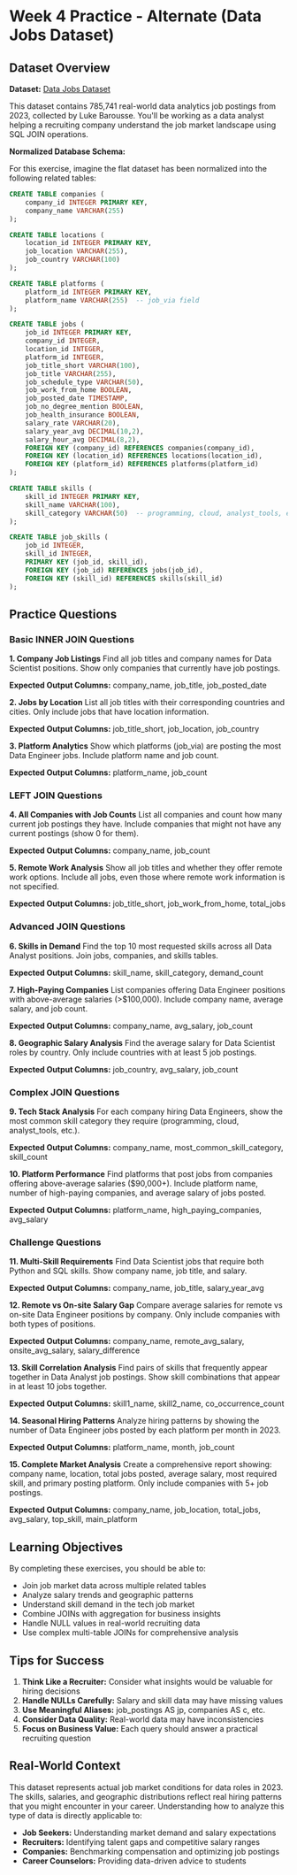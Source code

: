 # Week 4 Practice - Alternate (Data Jobs Dataset)

## Dataset Overview

**Dataset:** [Data Jobs Dataset](https://huggingface.co/datasets/lukebarousse/data_jobs)

This dataset contains 785,741 real-world data analytics job postings from 2023, collected by Luke Barousse. You'll be working as a data analyst helping a recruiting company understand the job market landscape using SQL JOIN operations.

**Normalized Database Schema:**

For this exercise, imagine the flat dataset has been normalized into the following related tables:

```sql
CREATE TABLE companies (
    company_id INTEGER PRIMARY KEY,
    company_name VARCHAR(255)
);

CREATE TABLE locations (
    location_id INTEGER PRIMARY KEY,
    job_location VARCHAR(255),
    job_country VARCHAR(100)
);

CREATE TABLE platforms (
    platform_id INTEGER PRIMARY KEY,
    platform_name VARCHAR(255)  -- job_via field
);

CREATE TABLE jobs (
    job_id INTEGER PRIMARY KEY,
    company_id INTEGER,
    location_id INTEGER,
    platform_id INTEGER,
    job_title_short VARCHAR(100),
    job_title VARCHAR(255),
    job_schedule_type VARCHAR(50),
    job_work_from_home BOOLEAN,
    job_posted_date TIMESTAMP,
    job_no_degree_mention BOOLEAN,
    job_health_insurance BOOLEAN,
    salary_rate VARCHAR(20),
    salary_year_avg DECIMAL(10,2),
    salary_hour_avg DECIMAL(8,2),
    FOREIGN KEY (company_id) REFERENCES companies(company_id),
    FOREIGN KEY (location_id) REFERENCES locations(location_id),
    FOREIGN KEY (platform_id) REFERENCES platforms(platform_id)
);

CREATE TABLE skills (
    skill_id INTEGER PRIMARY KEY,
    skill_name VARCHAR(100),
    skill_category VARCHAR(50)  -- programming, cloud, analyst_tools, etc.
);

CREATE TABLE job_skills (
    job_id INTEGER,
    skill_id INTEGER,
    PRIMARY KEY (job_id, skill_id),
    FOREIGN KEY (job_id) REFERENCES jobs(job_id),
    FOREIGN KEY (skill_id) REFERENCES skills(skill_id)
);
```

## Practice Questions

### Basic INNER JOIN Questions

**1. Company Job Listings**
Find all job titles and company names for Data Scientist positions. Show only companies that currently have job postings.

**Expected Output Columns:** company_name, job_title, job_posted_date

**2. Jobs by Location**
List all job titles with their corresponding countries and cities. Only include jobs that have location information.

**Expected Output Columns:** job_title_short, job_location, job_country

**3. Platform Analytics**
Show which platforms (job_via) are posting the most Data Engineer jobs. Include platform name and job count.

**Expected Output Columns:** platform_name, job_count

### LEFT JOIN Questions

**4. All Companies with Job Counts**
List all companies and count how many current job postings they have. Include companies that might not have any current postings (show 0 for them).

**Expected Output Columns:** company_name, job_count

**5. Remote Work Analysis**
Show all job titles and whether they offer remote work options. Include all jobs, even those where remote work information is not specified.

**Expected Output Columns:** job_title_short, job_work_from_home, total_jobs

### Advanced JOIN Questions

**6. Skills in Demand**
Find the top 10 most requested skills across all Data Analyst positions. Join jobs, companies, and skills tables.

**Expected Output Columns:** skill_name, skill_category, demand_count

**7. High-Paying Companies**
List companies offering Data Engineer positions with above-average salaries (>$100,000). Include company name, average salary, and job count.

**Expected Output Columns:** company_name, avg_salary, job_count

**8. Geographic Salary Analysis**
Find the average salary for Data Scientist roles by country. Only include countries with at least 5 job postings.

**Expected Output Columns:** job_country, avg_salary, job_count

### Complex JOIN Questions

**9. Tech Stack Analysis**
For each company hiring Data Engineers, show the most common skill category they require (programming, cloud, analyst_tools, etc.).

**Expected Output Columns:** company_name, most_common_skill_category, skill_count

**10. Platform Performance**
Find platforms that post jobs from companies offering above-average salaries ($90,000+). Include platform name, number of high-paying companies, and average salary of jobs posted.

**Expected Output Columns:** platform_name, high_paying_companies, avg_salary

### Challenge Questions

**11. Multi-Skill Requirements**
Find Data Scientist jobs that require both Python and SQL skills. Show company name, job title, and salary.

**Expected Output Columns:** company_name, job_title, salary_year_avg

**12. Remote vs On-site Salary Gap**
Compare average salaries for remote vs on-site Data Engineer positions by company. Only include companies with both types of positions.

**Expected Output Columns:** company_name, remote_avg_salary, onsite_avg_salary, salary_difference

**13. Skill Correlation Analysis**
Find pairs of skills that frequently appear together in Data Analyst job postings. Show skill combinations that appear in at least 10 jobs together.

**Expected Output Columns:** skill1_name, skill2_name, co_occurrence_count

**14. Seasonal Hiring Patterns**
Analyze hiring patterns by showing the number of Data Engineer jobs posted by each platform per month in 2023.

**Expected Output Columns:** platform_name, month, job_count

**15. Complete Market Analysis**
Create a comprehensive report showing: company name, location, total jobs posted, average salary, most required skill, and primary posting platform. Only include companies with 5+ job postings.

**Expected Output Columns:** company_name, job_location, total_jobs, avg_salary, top_skill, main_platform

## Learning Objectives

By completing these exercises, you should be able to:

- Join job market data across multiple related tables
- Analyze salary trends and geographic patterns
- Understand skill demand in the tech job market
- Combine JOINs with aggregation for business insights
- Handle NULL values in real-world recruiting data
- Use complex multi-table JOINs for comprehensive analysis

## Tips for Success

1. **Think Like a Recruiter:** Consider what insights would be valuable for hiring decisions
2. **Handle NULLs Carefully:** Salary and skill data may have missing values
3. **Use Meaningful Aliases:** job_postings AS jp, companies AS c, etc.
4. **Consider Data Quality:** Real-world data may have inconsistencies
5. **Focus on Business Value:** Each query should answer a practical recruiting question

## Real-World Context

This dataset represents actual job market conditions for data roles in 2023. The skills, salaries, and geographic distributions reflect real hiring patterns that you might encounter in your career. Understanding how to analyze this type of data is directly applicable to:

- **Job Seekers:** Understanding market demand and salary expectations
- **Recruiters:** Identifying talent gaps and competitive salary ranges
- **Companies:** Benchmarking compensation and optimizing job postings
- **Career Counselors:** Providing data-driven advice to students
